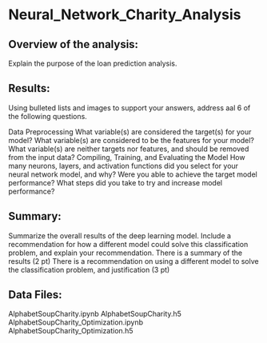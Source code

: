 # Neural_Network_Charity_Analysis

## Overview of the analysis: 

Explain the purpose of the loan prediction analysis.

## Results: 
Using bulleted lists and images to support your answers, address aal 6 of the following questions.

Data Preprocessing
What variable(s) are considered the target(s) for your model?
What variable(s) are considered to be the features for your model?
What variable(s) are neither targets nor features, and should be removed from the input data?
Compiling, Training, and Evaluating the Model
How many neurons, layers, and activation functions did you select for your neural network model, and why?
Were you able to achieve the target model performance?
What steps did you take to try and increase model performance?

## Summary: 
Summarize the overall results of the deep learning model. Include a recommendation for how a different model could solve this classification problem, and explain your recommendation.
There is a summary of the results (2 pt)
There is a recommendation on using a different model to solve the classification problem, and justification (3 pt)

## Data Files:
AlphabetSoupCharity.ipynb
AlphabetSoupCharity.h5
AlphabetSoupCharity_Optimization.ipynb
AlphabetSoupCharity_Optimization.h5